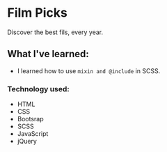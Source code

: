 # Film Picks
Discover the best fils, every year.

## What I've learned:
- I learned how to use `mixin and @include` in SCSS.

### Technology used:
- HTML
- CSS
- Bootsrap
- SCSS
- JavaScript
- jQuery
